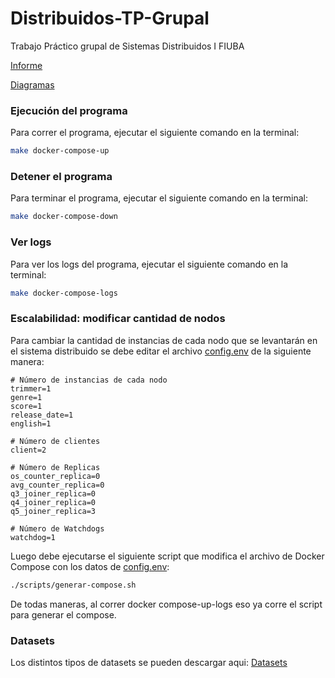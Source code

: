 # Distribuidos-TP-Grupal
Trabajo Práctico grupal de Sistemas Distribuidos I FIUBA

[Informe](https://docs.google.com/document/d/1iqc8opaCAxscQxfFTXVvwTvbmNUf0Dy8diEn1TYtEW4/edit?usp=sharing)

[Diagramas](https://drive.google.com/file/d/1Cm5oy1AQicfzJ9OTNVRzGIoBI0zwK73y/view?usp=sharing)

### Ejecución del programa

Para correr el programa, ejecutar el siguiente comando en la terminal:

```bash
make docker-compose-up
```

### Detener el programa

Para terminar el programa, ejecutar el siguiente comando en la terminal:

```bash
make docker-compose-down
```

### Ver logs

Para ver los logs del programa, ejecutar el siguiente comando en la terminal:

```bash
make docker-compose-logs
```

### Escalabilidad: modificar cantidad de nodos

Para cambiar la cantidad de instancias de cada nodo que se levantarán en el sistema distribuido se debe editar el archivo [config.env](scripts\config.env) de la siguiente manera:

```
# Número de instancias de cada nodo
trimmer=1
genre=1
score=1
release_date=1
english=1

# Número de clientes
client=2

# Número de Replicas
os_counter_replica=0
avg_counter_replica=0
q3_joiner_replica=0
q4_joiner_replica=0
q5_joiner_replica=3

# Número de Watchdogs
watchdog=1
```

Luego debe ejecutarse el siguiente script que modifica el archivo de Docker Compose con los datos de [config.env](scripts\config.env):

```bash
./scripts/generar-compose.sh
```

De todas maneras, al correr docker compose-up-logs eso ya corre el script para generar el compose.


### Datasets

Los distintos tipos de datasets se pueden descargar aqui: [Datasets](https://drive.google.com/drive/folders/1Oqcfio45qJbm07X3Ks3lup3A9c42F1HM?usp=drive_link)
